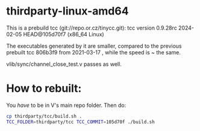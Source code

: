 # thirdparty-linux-amd64

This is a prebuild tcc (git://repo.or.cz/tinycc.git):
tcc version 0.9.28rc 2024-02-05 HEAD@105d70f7 (x86_64 Linux)

The executables generated by it are smaller, compared to the previous
prebuilt tcc 806b3f9 from 2021-03-17 , while the speed is ~ the same.

vlib/sync/channel_close_test.v passes as well.

# How to rebuilt:
You *have* to be in V's main repo folder.
Then do:
```sh
cp thirdparty/tcc/build.sh .
TCC_FOLDER=thirdparty/tcc TCC_COMMIT=105d70f ./build.sh
```
